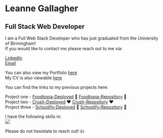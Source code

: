 # Leanne Gallagher 
## Full Stack Web Developer

I am a Full Web Stack Developer who has just graduated from the University of Birmingham! </br>
If you would like to contact me please reach out to me via: </br> 

[LinkedIn](https://www.linkedin.com/in/leanne-gallagher/) </br>
[Email](mailto:leanne_gallag@live.co.uk)</br>

You can also view my Portfolio [here](https://lenny-g.github.io/react-portfolio/)  </br>
My CV is also viewable [here](https://docs.google.com/document/d/171ySapWjK-K2E5yxK5WBPI8OMXYGrk8f2Z2Ia6RlR-U/edit?usp=sharing)


You can find the links to my previous projects here: </br>

Project one - [Foodtopia-Deployed](https://lenny-g.github.io/foodtopia/) 🍔 [Foodtopia-Repository](https://github.com/lenny-g/foodtopia/) 🍔 </br>
Project two - [Crush-Deployed](https://crush-app-2022.herokuapp.com/) ❤️ [Crush-Repository](https://github.com/lenny-g/dating-app/)  ❤️ <br>
Project three - [Schoolify-Deployed](https://schoolify2022.herokuapp.com/) 🏫 [Schoolify-Repository](https://github.com/lenny-g/schoolify-client) 🏫 <br>

I have the following skills in: <br>
<img src="https://i.ibb.co/m8SR9Sq/New-Project-1.png" width="auto" /> 

Please do not hesistate to reach out! 👍
